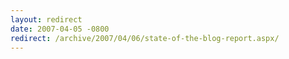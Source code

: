 ```yaml
---
layout: redirect
date: 2007-04-05 -0800
redirect: /archive/2007/04/06/state-of-the-blog-report.aspx/
---
```

